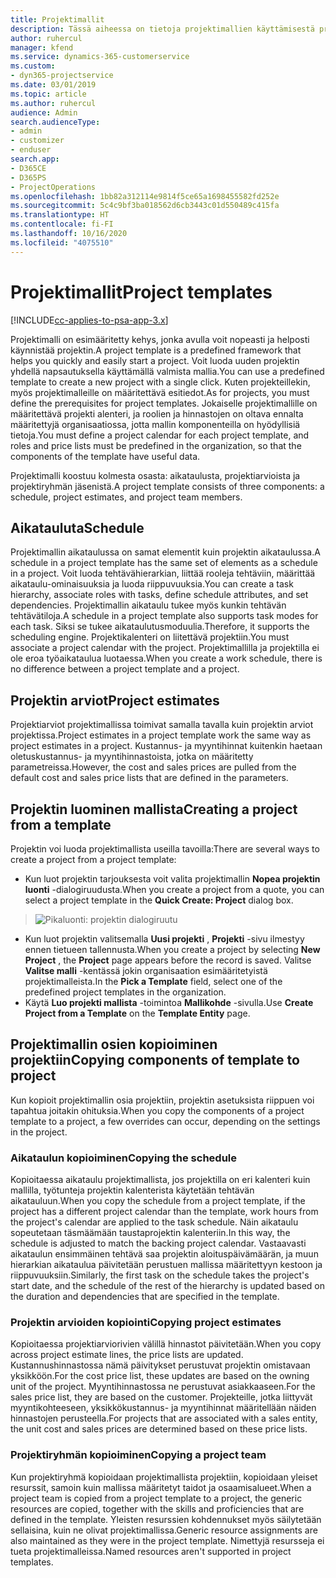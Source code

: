 ```yaml
---
title: Projektimallit
description: Tässä aiheessa on tietoja projektimallien käyttämisestä projektien nopeaan määrittämiseen.
author: ruhercul
manager: kfend
ms.service: dynamics-365-customerservice
ms.custom:
- dyn365-projectservice
ms.date: 03/01/2019
ms.topic: article
ms.author: ruhercul
audience: Admin
search.audienceType:
- admin
- customizer
- enduser
search.app:
- D365CE
- D365PS
- ProjectOperations
ms.openlocfilehash: 1bb82a312114e9814f5ce65a1698455582fd252e
ms.sourcegitcommit: 5c4c9bf3ba018562d6cb3443c01d550489c415fa
ms.translationtype: HT
ms.contentlocale: fi-FI
ms.lasthandoff: 10/16/2020
ms.locfileid: "4075510"
---
```

# <a name="project-templates"></a><span data-ttu-id="26382-103">Projektimallit</span><span class="sxs-lookup"><span data-stu-id="26382-103">Project templates</span></span> 

[!INCLUDE[cc-applies-to-psa-app-3.x](../includes/cc-applies-to-psa-app-3x.md)]

<span data-ttu-id="26382-104">Projektimalli on esimääritetty kehys, jonka avulla voit nopeasti ja helposti käynnistää projektin.</span><span class="sxs-lookup"><span data-stu-id="26382-104">A project template is a predefined framework that helps you quickly and easily start a project.</span></span> <span data-ttu-id="26382-105">Voit luoda uuden projektin yhdellä napsautuksella käyttämällä valmista mallia.</span><span class="sxs-lookup"><span data-stu-id="26382-105">You can use a predefined template to create a new project with a single click.</span></span> <span data-ttu-id="26382-106">Kuten projekteillekin, myös projektimalleille on määritettävä esitiedot.</span><span class="sxs-lookup"><span data-stu-id="26382-106">As for projects, you must define the prerequisites for project templates.</span></span> <span data-ttu-id="26382-107">Jokaiselle projektimallille on määritettävä projekti alenteri, ja roolien ja hinnastojen on oltava ennalta määritettyjä organisaatiossa, jotta mallin komponenteilla on hyödyllisiä tietoja.</span><span class="sxs-lookup"><span data-stu-id="26382-107">You must define a project calendar for each project template, and roles and price lists must be predefined in the organization, so that the components of the template have useful data.</span></span>

<span data-ttu-id="26382-108">Projektimalli koostuu kolmesta osasta: aikataulusta, projektiarvioista ja projektiryhmän jäsenistä.</span><span class="sxs-lookup"><span data-stu-id="26382-108">A project template consists of three components: a schedule, project estimates, and project team members.</span></span>

## <a name="schedule"></a><span data-ttu-id="26382-109">Aikatauluta</span><span class="sxs-lookup"><span data-stu-id="26382-109">Schedule</span></span>

<span data-ttu-id="26382-110">Projektimallin aikataulussa on samat elementit kuin projektin aikataulussa.</span><span class="sxs-lookup"><span data-stu-id="26382-110">A schedule in a project template has the same set of elements as a schedule in a project.</span></span> <span data-ttu-id="26382-111">Voit luoda tehtävähierarkian, liittää rooleja tehtäviin, määrittää aikataulu-ominaisuuksia ja luoda riippuvuuksia.</span><span class="sxs-lookup"><span data-stu-id="26382-111">You can create a task hierarchy, associate roles with tasks, define schedule attributes, and set dependencies.</span></span> <span data-ttu-id="26382-112">Projektimallin aikataulu tukee myös kunkin tehtävän tehtävätiloja.</span><span class="sxs-lookup"><span data-stu-id="26382-112">A schedule in a project template also supports task modes for each task.</span></span> <span data-ttu-id="26382-113">Siksi se tukee aikataulutusmoduulia.</span><span class="sxs-lookup"><span data-stu-id="26382-113">Therefore, it supports the scheduling engine.</span></span> <span data-ttu-id="26382-114">Projektikalenteri on liitettävä projektiin.</span><span class="sxs-lookup"><span data-stu-id="26382-114">You must associate a project calendar with the project.</span></span> <span data-ttu-id="26382-115">Projektimallilla ja projektilla ei ole eroa työaikataulua luotaessa.</span><span class="sxs-lookup"><span data-stu-id="26382-115">When you create a work schedule, there is no difference between a project template and a project.</span></span>

## <a name="project-estimates"></a><span data-ttu-id="26382-116">Projektin arviot</span><span class="sxs-lookup"><span data-stu-id="26382-116">Project estimates</span></span>

<span data-ttu-id="26382-117">Projektiarviot projektimallissa toimivat samalla tavalla kuin projektin arviot projektissa.</span><span class="sxs-lookup"><span data-stu-id="26382-117">Project estimates in a project template work the same way as project estimates in a project.</span></span> <span data-ttu-id="26382-118">Kustannus- ja myyntihinnat kuitenkin haetaan oletuskustannus- ja myyntihinnastoista, jotka on määritetty parametreissa.</span><span class="sxs-lookup"><span data-stu-id="26382-118">However, the cost and sales prices are pulled from the default cost and sales price lists that are defined in the parameters.</span></span>

## <a name="creating-a-project-from-a-template"></a><span data-ttu-id="26382-119">Projektin luominen mallista</span><span class="sxs-lookup"><span data-stu-id="26382-119">Creating a project from a template</span></span>
 
<span data-ttu-id="26382-120">Projektin voi luoda projektimallista useilla tavoilla:</span><span class="sxs-lookup"><span data-stu-id="26382-120">There are several ways to create a project from a project template:</span></span>

- <span data-ttu-id="26382-121">Kun luot projektin tarjouksesta voit valita projektimallin **Nopea projektin luonti** -dialogiruudusta.</span><span class="sxs-lookup"><span data-stu-id="26382-121">When you create a project from a quote, you can select a project template in the **Quick Create: Project** dialog box.</span></span>

> ![Pikaluonti: projektin dialogiruutu](media/project-11.png)

- <span data-ttu-id="26382-123">Kun luot projektin valitsemalla **Uusi projekti** , **Projekti** -sivu ilmestyy ennen tietueen tallennusta.</span><span class="sxs-lookup"><span data-stu-id="26382-123">When you create a project by selecting **New Project** , the **Project** page appears before the record is saved.</span></span> <span data-ttu-id="26382-124">Valitse **Valitse malli** -kentässä jokin organisaation esimääritetyistä projektimalleista.</span><span class="sxs-lookup"><span data-stu-id="26382-124">In the **Pick a Template** field, select one of the predefined project templates in the organization.</span></span>
- <span data-ttu-id="26382-125">Käytä **Luo projekti mallista** -toimintoa **Mallikohde** -sivulla.</span><span class="sxs-lookup"><span data-stu-id="26382-125">Use **Create Project from a Template** on the **Template Entity** page.</span></span>

## <a name="copying-components-of-template-to-project"></a><span data-ttu-id="26382-126">Projektimallin osien kopioiminen projektiin</span><span class="sxs-lookup"><span data-stu-id="26382-126">Copying components of template to project</span></span>

<span data-ttu-id="26382-127">Kun kopioit projektimallin osia projektiin, projektin asetuksista riippuen voi tapahtua joitakin ohituksia.</span><span class="sxs-lookup"><span data-stu-id="26382-127">When you copy the components of a project template to a project, a few overrides can occur, depending on the settings in the project.</span></span>

### <a name="copying-the-schedule"></a><span data-ttu-id="26382-128">Aikataulun kopioiminen</span><span class="sxs-lookup"><span data-stu-id="26382-128">Copying the schedule</span></span>

<span data-ttu-id="26382-129">Kopioitaessa aikataulu projektimallista, jos projektilla on eri kalenteri kuin mallilla, työtunteja projektin kalenterista käytetään tehtävän aikatauluun.</span><span class="sxs-lookup"><span data-stu-id="26382-129">When you copy the schedule from a project template, if the project has a different project calendar than the template, work hours from the project's calendar are applied to the task schedule.</span></span> <span data-ttu-id="26382-130">Näin aikataulu sopeutetaan täsmäämään taustaprojektin kalenteriin.</span><span class="sxs-lookup"><span data-stu-id="26382-130">In this way, the schedule is adjusted to match the backing project calendar.</span></span> <span data-ttu-id="26382-131">Vastaavasti aikataulun ensimmäinen tehtävä saa projektin aloituspäivämäärän, ja muun hierarkian aikataulua päivitetään perustuen mallissa määritettyyn kestoon ja riippuvuuksiin.</span><span class="sxs-lookup"><span data-stu-id="26382-131">Similarly, the first task on the schedule takes the project's start date, and the schedule of the rest of the hierarchy is updated based on the duration and dependencies that are specified in the template.</span></span> 

### <a name="copying-project-estimates"></a><span data-ttu-id="26382-132">Projektin arvioiden kopiointi</span><span class="sxs-lookup"><span data-stu-id="26382-132">Copying project estimates</span></span> 

<span data-ttu-id="26382-133">Kopioitaessa projektiarviorivien välillä hinnastot päivitetään.</span><span class="sxs-lookup"><span data-stu-id="26382-133">When you copy across project estimate lines, the price lists are updated.</span></span> <span data-ttu-id="26382-134">Kustannushinnastossa nämä päivitykset perustuvat projektin omistavaan yksikköön.</span><span class="sxs-lookup"><span data-stu-id="26382-134">For the cost price list, these updates are based on the owning unit of the project.</span></span> <span data-ttu-id="26382-135">Myyntihinnastossa ne perustuvat asiakkaaseen.</span><span class="sxs-lookup"><span data-stu-id="26382-135">For the sales price list, they are based on the customer.</span></span> <span data-ttu-id="26382-136">Projekteille, jotka liittyvät myyntikohteeseen, yksikkökustannus- ja myyntihinnat määritellään näiden hinnastojen perusteella.</span><span class="sxs-lookup"><span data-stu-id="26382-136">For projects that are associated with a sales entity, the unit cost and sales prices are determined based on these price lists.</span></span>

### <a name="copying-a-project-team"></a><span data-ttu-id="26382-137">Projektiryhmän kopioiminen</span><span class="sxs-lookup"><span data-stu-id="26382-137">Copying a project team</span></span>

<span data-ttu-id="26382-138">Kun projektiryhmä kopioidaan projektimallista projektiin, kopioidaan yleiset resurssit, samoin kuin mallissa määritetyt taidot ja osaamisalueet.</span><span class="sxs-lookup"><span data-stu-id="26382-138">When a project team is copied from a project template to a project, the generic resources are copied, together with the skills and proficiencies that are defined in the template.</span></span> <span data-ttu-id="26382-139">Yleisten resurssien kohdennukset myös säilytetään sellaisina, kuin ne olivat projektimallissa.</span><span class="sxs-lookup"><span data-stu-id="26382-139">Generic resource assignments are also maintained as they were in the project template.</span></span> <span data-ttu-id="26382-140">Nimettyjä resursseja ei tueta projektimalleissa.</span><span class="sxs-lookup"><span data-stu-id="26382-140">Named resources aren't supported in project templates.</span></span>
